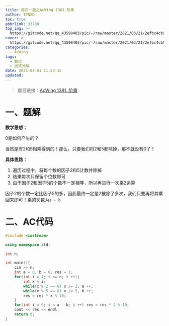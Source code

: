 ```yaml
---
title: 每日一题之AcWing 1381.阶乘
author: ITNXD
toc: true
abbrlink: 33788
top_img: >-
  https://gitcode.net/qq_43590403/pic/-/raw/master/2021/03/21/2efbc4cb93b487fd05b4faaa113a1b7d.png
cover: >-
  https://gitcode.net/qq_43590403/pic/-/raw/master/2021/03/21/2efbc4cb93b487fd05b4faaa113a1b7d.png
categories:
  - AcWing
tags:
  - 数论
  - 因式分解
date: 2021-04-01 11:23:15
updated:
---
```








> 题目链接：[AcWing 1381. 阶乘](https://www.acwing.com/problem/content/1383/)





# 一、题解



**数学思想：**



0是如何产生的？



当然是有2和5相乘得到的！那么，只要我们将2和5都除掉，那不就没有0了！



**具体思路：**

1. 遍历过程中，将每个数的因子2和5计数并除掉
2. 结果每次只保留个位数即可
3. 由于因子2和因子5的个数不一定相等，所以再进行一次乘2运算



因子2的个数一定比因子5的多，因此最终一定是2被除了多次，我们只要再将其乘回来即可！乘的次数为`a - b`















# 二、AC代码





```c++
#include <iostream>

using namespace std;

int n;

int main(){
    cin >> n;
    int a = 0, b = 0, res = 1;
    for(int i = 1; i <= n; i ++){
        int x = i;
        while(x % 2 == 0) x /= 2, a ++;
        while(x % 5 == 0) x /= 5, b ++;
        res = res * x % 10;
    }
    for(int i = 0; i < a - b; i ++) res = res * 2 % 10;
    cout << res << endl;
    return 0;
}
```

